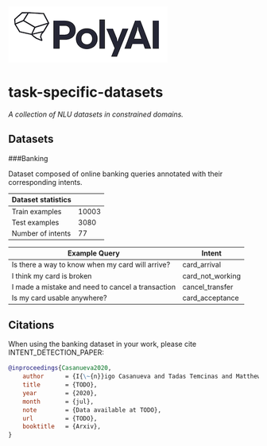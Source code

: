 [![PolyAI](polyai-logo.png)](https://poly-ai.com/)

# task-specific-datasets

*A collection of NLU datasets in constrained domains.*

## Datasets

###Banking

Dataset composed of online banking queries annotated with their corresponding intents.

| Dataset statistics               |      |
| ---            |   --- |
| Train examples | 10003 |
| Test examples | 3080 |
| Number of intents | 77 |

|          Example Query      | Intent      |
| ---            |   --- |
| Is there a way to know when my card will arrive?| card_arrival |
| I think my card is broken | card_not_working |
| I made a mistake and need to cancel a transaction | cancel_transfer |
| Is my card usable anywhere? | card_acceptance |


## Citations

When using the banking dataset in your work, please cite INTENT_DETECTION_PAPER:

```bibtex
@inproceedings{Casanueva2020,
    author      = {I{\~{n}}igo Casanueva and Tadas Temcinas and Matthew Henderson and Daniela Gerz and Ivan Vulic},
    title       = {TODO},
    year        = {2020},
    month       = {jul},
    note        = {Data available at TODO},
    url         = {TODO},
    booktitle   = {Arxiv},
}

```